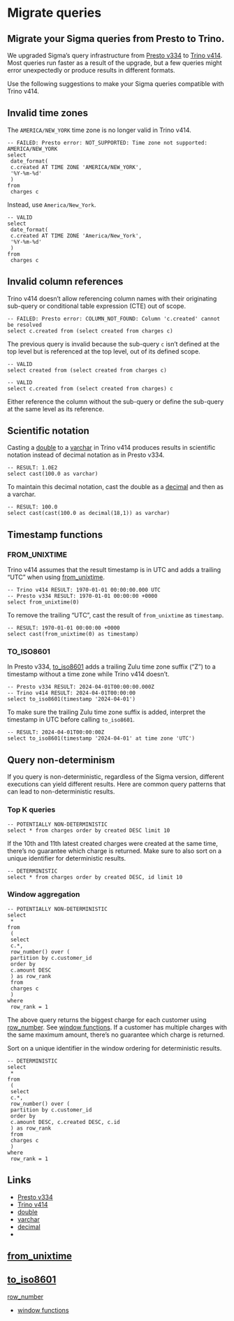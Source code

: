 # Migrate queries

## Migrate your Sigma queries from Presto to Trino.

We upgraded Sigma’s query infrastructure from [Presto
v334](https://trino.io/docs/334/sql.html) to [Trino
v414](https://trino.io/docs/414/sql/select.html). Most queries run faster as a
result of the upgrade, but a few queries might error unexpectedly or produce
results in different formats.

Use the following suggestions to make your Sigma queries compatible with Trino
v414.

## Invalid time zones

The `AMERICA/NEW_YORK` time zone is no longer valid in Trino v414.

```
-- FAILED: Presto error: NOT_SUPPORTED: Time zone not supported:
AMERICA/NEW_YORK
select
 date_format(
 c.created AT TIME ZONE 'AMERICA/NEW_YORK',
 '%Y-%m-%d'
 )
from
 charges c
```

Instead, use `America/New_York`.

```
-- VALID
select
 date_format(
 c.created AT TIME ZONE 'America/New_York',
 '%Y-%m-%d'
 )
from
 charges c
```

## Invalid column references

Trino v414 doesn’t allow referencing column names with their originating
sub-query or conditional table expression (CTE) out of scope.

```
-- FAILED: Presto error: COLUMN_NOT_FOUND: Column 'c.created' cannot be resolved
select c.created from (select created from charges c)
```

The previous query is invalid because the sub-query `c` isn’t defined at the top
level but is referenced at the top level, out of its defined scope.

```
-- VALID
select created from (select created from charges c)
```

```
-- VALID
select c.created from (select created from charges) c
```

Either reference the column without the sub-query or define the sub-query at the
same level as its reference.

## Scientific notation

Casting a [double](https://trino.io/docs/414/language/types.html#double) to a
[varchar](https://trino.io/docs/414/language/types.html#string) in Trino v414
produces results in scientific notation instead of decimal notation as in Presto
v334.

```
-- RESULT: 1.0E2
select cast(100.0 as varchar)
```

To maintain this decimal notation, cast the double as a
[decimal](https://trino.io/docs/414/language/types.html#decimal) and then as a
varchar.

```
-- RESULT: 100.0
select cast(cast(100.0 as decimal(18,1)) as varchar)
```

## Timestamp functions

### FROM_UNIXTIME

Trino v414 assumes that the result timestamp is in UTC and adds a trailing “UTC”
when using
[from_unixtime](https://trino.io/docs/414/functions/datetime.html?highlight=from_unixtime#from_unixtime).

```
-- Trino v414 RESULT: 1970-01-01 00:00:00.000 UTC
-- Presto v334 RESULT: 1970-01-01 00:00:00 +0000
select from_unixtime(0)
```

To remove the trailing “UTC”, cast the result of `from_unixtime` as `timestamp`.

```
-- RESULT: 1970-01-01 00:00:00 +0000
select cast(from_unixtime(0) as timestamp)
```

### TO_ISO8601

In Presto v334,
[to_iso8601](https://trino.io/docs/414/functions/datetime.html?highlight=to_iso8601#to_iso8601)
adds a trailing Zulu time zone suffix (“Z”) to a timestamp without a time zone
while Trino v414 doesn’t.

```
-- Presto v334 RESULT: 2024-04-01T00:00:00.000Z
-- Trino v414 RESULT: 2024-04-01T00:00:00
select to_iso8601(timestamp '2024-04-01')
```

To make sure the trailing Zulu time zone suffix is added, interpret the
timestamp in UTC before calling `to_iso8601`.

```
-- RESULT: 2024-04-01T00:00:00Z
select to_iso8601(timestamp '2024-04-01' at time zone 'UTC')
```

## Query non-determinism

If you query is non-deterministic, regardless of the Sigma version, different
executions can yield different results. Here are common query patterns that can
lead to non-deterministic results.

### Top K queries

```
-- POTENTIALLY NON-DETERMINISTIC
select * from charges order by created DESC limit 10
```

If the 10th and 11th latest created charges were created at the same time,
there’s no guarantee which charge is returned. Make sure to also sort on a
unique identifier for deterministic results.

```
-- DETERMINISTIC
select * from charges order by created DESC, id limit 10
```

### Window aggregation

```
-- POTENTIALLY NON-DETERMINISTIC
select
 *
from
 (
 select
 c.*,
 row_number() over (
 partition by c.customer_id
 order by
 c.amount DESC
 ) as row_rank
 from
 charges c
 )
where
 row_rank = 1
```

The above query returns the biggest charge for each customer using
[row_number](https://trino.io/docs/414/functions/window.html?highlight=row_number#row_number).
See [window functions](https://trino.io/docs/414/functions/window.html). If a
customer has multiple charges with the same maximum amount, there’s no guarantee
which charge is returned.

Sort on a unique identifier in the window ordering for deterministic results.

```
-- DETERMINISTIC
select
 *
from
 (
 select
 c.*,
 row_number() over (
 partition by c.customer_id
 order by
 c.amount DESC, c.created DESC, c.id
 ) as row_rank
 from
 charges c
 )
where
 row_rank = 1
```

## Links

- [Presto v334](https://trino.io/docs/334/sql.html)
- [Trino v414](https://trino.io/docs/414/sql/select.html)
- [double](https://trino.io/docs/414/language/types.html#double)
- [varchar](https://trino.io/docs/414/language/types.html#string)
- [decimal](https://trino.io/docs/414/language/types.html#decimal)
-
[from_unixtime](https://trino.io/docs/414/functions/datetime.html?highlight=from_unixtime#from_unixtime)
-
[to_iso8601](https://trino.io/docs/414/functions/datetime.html?highlight=to_iso8601#to_iso8601)
-
[row_number](https://trino.io/docs/414/functions/window.html?highlight=row_number#row_number)
- [window functions](https://trino.io/docs/414/functions/window.html)